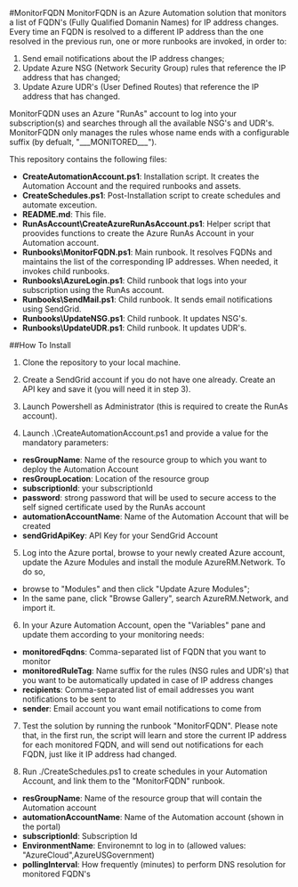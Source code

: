 #MonitorFQDN
MonitorFQDN is an Azure Automation solution that monitors a list of FQDN's (Fully Qualified Domanin Names) for IP address changes. Every time an FQDN is resolved to a different IP address than the one resolved in the previous run, one or more runbooks are invoked, in order to:

1) Send email notifications about the IP address changes;
2) Update Azure NSG (Network Security Group) rules that reference the IP address that has changed;
3) Update Azure UDR's (User Defined Routes) that reference the IP address that has changed.

MonitorFQDN uses an Azure "RunAs" account to log into your subscription(s) and searches through all the available NSG's and UDR's. MonitorFQDN only manages the rules whose name ends with a configurable suffix (by defualt, "\_\_\_MONITORED\_\_\_").

This repository contains the following files:
- __CreateAutomationAccount.ps1__: Installation script. It creates the Automation Account and the required runbooks and assets.
-  __CreateSchedules.ps1__: Post-Installation script to create schedules and automate exceution.
-  __README.md__: This file.
-  __RunAsAccount\CreateAzureRunAsAccount.ps1__: Helper script that proovides functions to create the Azure RunAs Account in your Automation account.
-  __Runbooks\MonitorFQDN.ps1__: Main runbook. It resolves FQDNs and maintains the list of the corresponding IP addresses. When needed, it invokes child runbooks.
-  __Runbooks\AzureLogin.ps1__: Child runbook that logs into your subscription using the RunAs account.
-  __Runbooks\SendMail.ps1__: Child runbook. It sends email notifications using SendGrid.
-  __Runbooks\UpdateNSG.ps1__: Child runbook. It updates NSG's.
-  __Runbooks\UpdateUDR.ps1__: Child runbook. It updates UDR's.

##How To Install
1) Clone the repository to your local machine.

2) Create a SendGrid account if you do not have one already. Create an API key and save it (you will need it in step 3).

3) Launch Powershell as Administrator (this is required to create the RunAs account).

4) Launch .\CreateAutomationAccount.ps1 and provide a value for the mandatory parameters:

- __resGroupName__: Name of the resource group to which you want to deploy the Automation Account
- __resGroupLocation__: Location of the resource group
- __subscriptionId__: your subscriptionId
- __password__: strong password that will be used to secure access to the self signed certificate used by the RunAs account
- __automationAccountName__: Name of the Automation Account that will be created
- __sendGridApiKey__: API Key for your SendGrid Account

5) Log into the Azure portal, browse to your newly created Azure account, update the Azure Modules and install the module AzureRM.Network. To do so, 

- browse to "Modules" and then click "Update Azure Modules";
- In the same pane, click "Browse Gallery", search AzureRM.Network, and import it.

6) In your Azure Automation Account, open the "Variables" pane and update them according to your monitoring needs:

- __monitoredFqdns__: Comma-separated list of FQDN that you want to monitor
- __monitoredRuleTag__: Name suffix for the rules (NSG rules and UDR's) that you want to be automatically updated in case of IP address changes
- __recipients__: Comma-separated list of email addresses you want notifications to be sent to
- __sender__: Email account you want email notifications to come from

7) Test the solution by running the runbook "MonitorFQDN". Please note that, in the first run, the script will learn and store the current IP address for each monitored FQDN, and will send out notifications for each FQDN, just like it IP address had changed.

8) Run ./CreateSchedules.ps1 to create schedules in your Automation Account, and link them to the "MonitorFQDN" runbook.

- __resGroupName__: Name of the resource group that will contain the Automation account
- __automationAccountName__: Name of the Automation account (shown in the portal)
- __subscriptionId__: Subscription Id
- __EnvironmentName__: Environemnt to log in to (allowed values: "AzureCloud",AzureUSGovernment)
- __pollingInterval__: How frequently (minutes) to perform DNS resolution for monitored FQDN's


